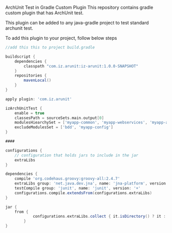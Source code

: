 
ArchUnit Test in Gradle Custom Plugin
This repository contains gradle custom plugin that has ArchUnit test.

This plugin can be added to any java-gradle project to test standard archunit test.

To add this plugin to your project, follow below steps

```gradle
//add this this to project build.gradle

buildscript {
	dependencies {
		classpath "com.iz.arunit:iz-arunit:1.0.0-SNAPSHOT"
	}
	repositories {
		mavenLocal()
	}
}
```

```gradle
apply plugin: 'com.iz.arunit'
```

```gradle
izArchUnitTest {
    enable = true
    classesPath = sourceSets.main.output[0]
    modulesHiearchySet = ['myapp-common', 'myapp-webservices', 'myapp-account', 'myapp-customer', 'myapp-report']
    excludeModulesSet = ['bdd', 'myapp-config']
}

####

configurations {
    // configuration that holds jars to include in the jar
    extraLibs
}

dependencies {
    compile 'org.codehaus.groovy:groovy-all:2.4.7'
    extraLibs group: 'net.java.dev.jna', name: 'jna-platform', version: '4.2.2'
    testCompile group: 'junit', name: 'junit', version: '+'
    configurations.compile.extendsFrom(configurations.extraLibs)
}

jar {
    from {
            configurations.extraLibs.collect { it.isDirectory() ? it : zipTree(it) }
        }
}



```
